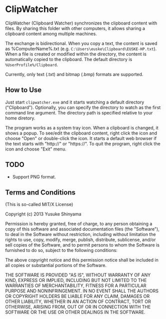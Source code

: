 ClipWatcher
===========

ClipWatcher (Clipboard Watcher) synchronizes the clipboard content with files.
By sharing this folder with other computers, it allows sharing a clipboard 
content among multiple machines.

The exchange is bidirectional. When you copy a text, the content is saved
as %ComputerName%.txt (e.g. `C:\Users\euske\Clipboard\EUSKE-HP.txt`).
When a file is created or modified within the directory, the content is
automatically copied to the clipboard. 
The default directory is `%UserProfile%/Clipboard`. 

Currently, only text (.txt) and bitmap (.bmp) formats are supported.

How to Use
----------

Just start `clipwatcher.exe` and it starts watching a default directory
("Clipboard"). Optionally, you can specify the directory to watch
as the first command line argument. The directory path is specified 
relative to your home diretory.

The program works as a system tray icon. When a clipboard is changed,
it shows a popup. To see/edit the clipboard content, right click
the icon and choose "Open" or double-click the icon. It starts a
default web browser if the text starts with "http://" or "https://".
To quit the program, right click the icon and choose "Exit" menu.

TODO
----

 * Support PNG format.

Terms and Conditions
--------------------

(This is so-called MIT/X License)

Copyright (c) 2013  Yusuke Shinyama <yusuke at cs dot nyu dot edu>

Permission is hereby granted, free of charge, to any person
obtaining a copy of this software and associated documentation
files (the "Software"), to deal in the Software without
restriction, including without limitation the rights to use,
copy, modify, merge, publish, distribute, sublicense, and/or
sell copies of the Software, and to permit persons to whom the
Software is furnished to do so, subject to the following
conditions:

The above copyright notice and this permission notice shall be
included in all copies or substantial portions of the Software.

THE SOFTWARE IS PROVIDED "AS IS", WITHOUT WARRANTY OF ANY
KIND, EXPRESS OR IMPLIED, INCLUDING BUT NOT LIMITED TO THE
WARRANTIES OF MERCHANTABILITY, FITNESS FOR A PARTICULAR
PURPOSE AND NONINFRINGEMENT. IN NO EVENT SHALL THE AUTHORS OR
COPYRIGHT HOLDERS BE LIABLE FOR ANY CLAIM, DAMAGES OR OTHER
LIABILITY, WHETHER IN AN ACTION OF CONTRACT, TORT OR
OTHERWISE, ARISING FROM, OUT OF OR IN CONNECTION WITH THE
SOFTWARE OR THE USE OR OTHER DEALINGS IN THE SOFTWARE.
